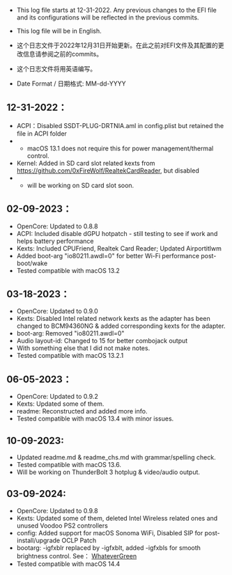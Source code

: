 - This log file starts at 12-31-2022. Any previous changes to the EFI file and its configurations will be reflected in the previous commits.
- This log file will be in English.
- 这个日志文件于2022年12月31日开始更新。在此之前对EFI文件及其配置的更改信息请参阅之前的commits。
- 这个日志文件将用英语编写。

- Date Format / 日期格式: MM-dd-YYYY


## 12-31-2022：
- ACPI：Disabled SSDT-PLUG-DRTNIA.aml in config.plist but retained the file in ACPI folder 
- - macOS 13.1 does not require this for power management/thermal control.
- Kernel: Added in SD card slot related kexts from https://github.com/0xFireWolf/RealtekCardReader, but disabled 
- - will be working on SD card slot soon.

## 02-09-2023：
- OpenCore: Updated to 0.8.8
- ACPI: Included disable dGPU hotpatch - still testing to see if work and helps battery performance
- Kexts: Included CPUFriend, Realtek Card Reader; Updated Airportitlwm
- Added boot-arg "io80211.awdl=0" for better Wi-Fi performance post-boot/wake
- Tested compatible with macOS 13.2

## 03-18-2023：
- OpenCore: Updated to 0.9.0
- Kexts: Disabled Intel related network kexts as the adapter has been changed to BCM94360NG & added corresponding kexts for the adapter.
- boot-arg: Removed "io80211.awdl=0"
- Audio layout-id: Changed to 15 for better combojack output
- With something else that I did not make notes.
- Tested compatible with macOS 13.2.1

## 06-05-2023：
- OpenCore: Updated to 0.9.2
- Kexts: Updated some of them.
- readme: Reconstructed and added more info.
- Tested compatible with macOS 13.4 with minor issues.

## 10-09-2023:
- Updated readme.md & readme_chs.md with grammar/spelling check.
- Tested compatible with macOS 13.6.
- Will be working on ThunderBolt 3 hotplug & video/audio output.

## 03-09-2024:
- OpenCore: Updated to 0.9.8
- Kexts: Updated some of them, deleted Intel Wireless related ones and unused Voodoo PS2 controllers
- config: Added support for macOS Sonoma WiFi, Disabled SIP for post-install/upgrade OCLP Patch
- bootarg: -igfxblr replaced by -igfxblt, added -igfxbls for smooth brightness control. See： [WhateverGreen](https://github.com/acidanthera/WhateverGreen?tab=readme-ov-file#global)
- Tested compatible with macOS 14.4